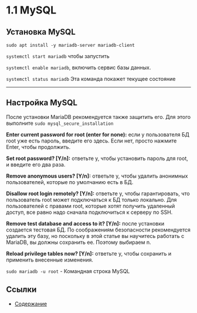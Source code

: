 # 1.1 MySQL

## Установка MySQL

`sudo apt install -y mariadb-server mariadb-client`

`systemctl start mariadb` чтобы запустить

`systemctl enable mariadb`,  включить сервис базы данных.

`systemctl status mariadb` Эта команда покажет текущее состояние

---

## Настройка MySQL

После установки MariaDB рекомендуется также защитить его. Для этого выполните `sudo mysql_secure_installation`



**Enter current password for root (enter for none):** если у пользователя БД root уже есть пароль, введите его здесь. Если нет, просто нажмите Enter, чтобы продолжить.



**Set root password? [Y/n]:** ответьте y, чтобы установить пароль для root, и введите его два раза.



**Remove anonymous users? [Y/n]:** ответьте y, чтобы удалить анонимных пользователей, которые по умолчанию есть в БД.



**Disallow root login remotely? [Y/n]:** ответьте y, чтобы гарантировать, что пользователь root может подключаться к БД только локально. Для пользователей с правами root, которые хотят получить удаленный доступ, все равно надо сначала подключиться к серверу по SSH.



**Remove test database and access to it? [Y/n]:** после установки создается тестовая БД. По соображениям безопасности рекомендуется удалить эту базу, но поскольку в этой статье вы научитесь работать с MariaDB, вы должны сохранить ее. Поэтому выбираем n.



**Reload privilege tables now? [Y/n]:** ответьте y, чтобы сохранить и применить внесенные изменения.



`sudo mariadb -u root`  - Командная строка MySQL





## Ссылки

- [Содержание](preface.md)
